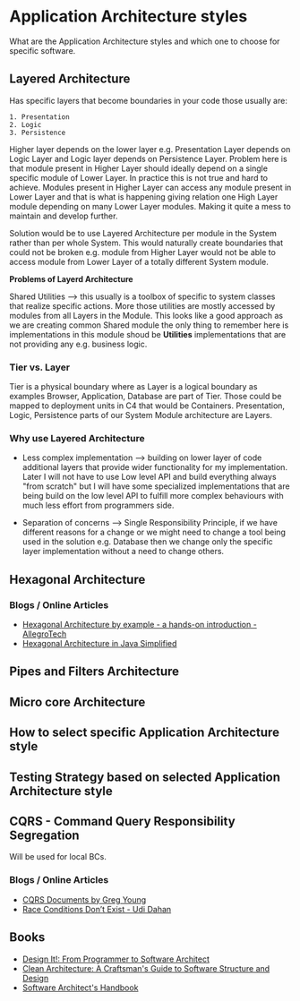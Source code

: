 # Application Architecture styles

What are the Application Architecture styles and which one to choose for specific software.

## Layered Architecture

Has specific layers that become boundaries in your code those usually are:

    1. Presentation
    2. Logic
    3. Persistence
    
Higher layer depends on the lower layer e.g. Presentation Layer depends on Logic Layer and Logic layer 
depends on Persistence Layer.
Problem here is that module present in Higher Layer should ideally depend on a single specific module of Lower Layer.
In practice this is not true and hard to achieve. Modules present in Higher Layer can access any module present in
Lower Layer and that is what is happening giving relation one High Layer module depending on many Lower Layer modules.
Making it quite a mess to maintain and develop further.

Solution would be to use Layered Architecture per module in the System rather than per whole System. This would naturally 
create boundaries that could not be broken e.g. module from Higher Layer would not be able to access module from Lower Layer 
of a totally different System module. 

**Problems of Layerd Architecture**

Shared Utilities --> this usually is a toolbox of specific to system classes that realize specific actions. More those 
utilities are mostly accessed by modules from all Layers in the Module. This looks like a good approach as we are creating
common Shared module the only thing to remember here is implementations in this module shoud be **Utilities** implementations
that are not providing any e.g. business logic.

### Tier vs. Layer

Tier is a physical boundary where as Layer is a logical boundary as examples Browser, Application, Database are part of Tier.
Those could be mapped to deployment units in C4 that would be Containers. 
Presentation, Logic, Persistence parts of our System Module architecture are Layers.

### Why use Layered Architecture

* Less complex implementation --> building on lower layer of code additional layers that provide wider functionality for
my implementation. Later I will not have to use Low level API and build everything always "from scratch" but I will have
some specialized implementations that are being build on the low level API to fulfill more complex behaviours with much
less effort from programmers side.

* Separation of concerns --> Single Responsibility Principle, if we have different reasons for a change or we might need
to change a tool being used in the solution e.g. Database then we change only the specific layer implementation without
a need to change others.

## Hexagonal Architecture

### Blogs / Online Articles
* [Hexagonal Architecture by example - a hands-on introduction - AllegroTech](https://allegro.tech/2020/05/hexagonal-architecture-by-example.html?utm_source=jvm-bloggers.com&utm_medium=link&utm_campaign=jvm-bloggers)
* [Hexagonal Architecture in Java Simplified](https://huseyinbabal.com/2021/10/15/hexagonal-architecture-in-java-simplified/)

## Pipes and Filters Architecture

## Micro core Architecture 

## How to select specific Application Architecture style

## Testing Strategy based on selected Application Architecture style

## CQRS - Command Query Responsibility Segregation

Will be used for local BCs.

### Blogs / Online Articles
* [CQRS Documents by Greg Young](https://cqrs.files.wordpress.com/2010/11/cqrs_documents.pdf)
* [Race Conditions Don’t Exist - Udi Dahan](http://udidahan.com/2010/08/31/race-conditions-dont-exist/)


## Books
* [Design It!: From Programmer to Software Architect](https://www.amazon.com/dp/1680502093/)
* [Clean Architecture: A Craftsman's Guide to Software Structure and Design](https://www.amazon.com/dp/0134494164)
* [Software Architect's Handbook](https://www.packtpub.com/application-development/software-architects-handbook)